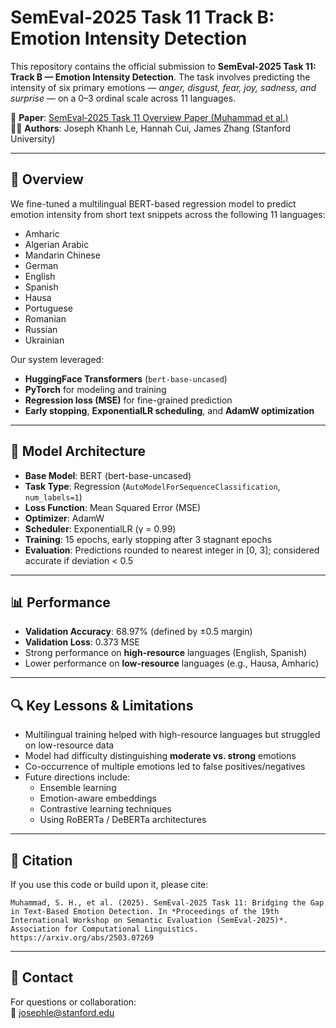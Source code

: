 # SemEval-2025 Task 11 Track B: Emotion Intensity Detection

This repository contains the official submission  to **SemEval-2025 Task 11: Track B — Emotion Intensity Detection**. The task involves predicting the intensity of six primary emotions — *anger, disgust, fear, joy, sadness, and surprise* — on a 0–3 ordinal scale across 11 languages.

📄 **Paper**: [SemEval‑2025 Task 11 Overview Paper (Muhammad et al.)](https://arxiv.org/abs/2503.07269)  
👨‍💻 **Authors**: Joseph Khanh Le, Hannah Cui, James Zhang (Stanford University)

---

## 🚀 Overview

We fine-tuned a multilingual BERT-based regression model to predict emotion intensity from short text snippets across the following 11 languages:

- Amharic
- Algerian Arabic
- Mandarin Chinese
- German
- English
- Spanish
- Hausa
- Portuguese
- Romanian
- Russian
- Ukrainian

Our system leveraged:
- **HuggingFace Transformers** (`bert-base-uncased`)
- **PyTorch** for modeling and training
- **Regression loss (MSE)** for fine-grained prediction
- **Early stopping**, **ExponentialLR scheduling**, and **AdamW optimization**

---

## 🧠 Model Architecture

- **Base Model**: BERT (bert-base-uncased)
- **Task Type**: Regression (`AutoModelForSequenceClassification`, `num_labels=1`)
- **Loss Function**: Mean Squared Error (MSE)
- **Optimizer**: AdamW
- **Scheduler**: ExponentialLR (γ = 0.99)
- **Training**: 15 epochs, early stopping after 3 stagnant epochs
- **Evaluation**: Predictions rounded to nearest integer in [0, 3]; considered accurate if deviation < 0.5

---

## 📊 Performance

- **Validation Accuracy**: 68.97% (defined by ±0.5 margin)
- **Validation Loss**: 0.373 MSE
- Strong performance on **high-resource** languages (English, Spanish)
- Lower performance on **low-resource** languages (e.g., Hausa, Amharic)

---

## 🔍 Key Lessons & Limitations

- Multilingual training helped with high-resource languages but struggled on low-resource data
- Model had difficulty distinguishing **moderate vs. strong** emotions
- Co-occurrence of multiple emotions led to false positives/negatives
- Future directions include:
  - Ensemble learning
  - Emotion-aware embeddings
  - Contrastive learning techniques
  - Using RoBERTa / DeBERTa architectures

---

## 📜 Citation

If you use this code or build upon it, please cite:

```
Muhammad, S. H., et al. (2025). SemEval‑2025 Task 11: Bridging the Gap in Text-Based Emotion Detection. In *Proceedings of the 19th International Workshop on Semantic Evaluation (SemEval-2025)*. Association for Computational Linguistics. https://arxiv.org/abs/2503.07269
```

---

## 🧠 Contact

For questions or collaboration:  
📧 josephle@stanford.edu  
